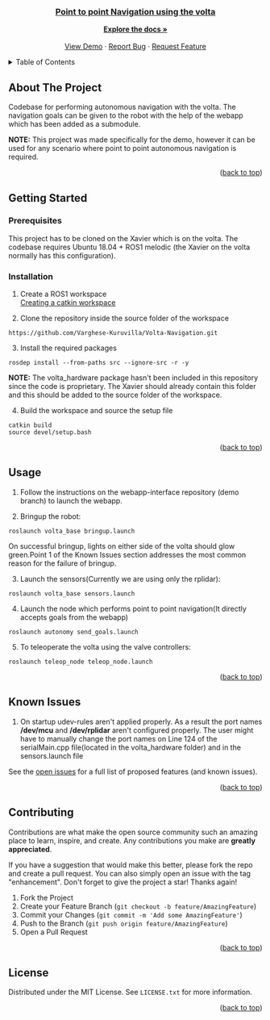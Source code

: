 <div id="top"></div>
<!--
*** Thanks for checking out the Best-README-Template. If you have a suggestion
*** that would make this better, please fork the repo and create a pull request
*** or simply open an issue with the tag "enhancement".
*** Don't forget to give the project a star!
*** Thanks again! Now go create something AMAZING! :D
-->



<!-- PROJECT SHIELDS -->
<!--
*** I'm using markdown "reference style" links for readability.
*** Reference links are enclosed in brackets [ ] instead of parentheses ( ).
*** See the bottom of this document for the declaration of the reference variables
*** for contributors-url, forks-url, etc. This is an optional, concise syntax you may use.
*** https://www.markdownguide.org/basic-syntax/#reference-style-links
-->




<!-- PROJECT LOGO -->
<br />
<div align="center">
  <a href="https://github.com/Varghese-Kuruvilla/Volta-Navigation">

<h3 align="center">Point to point Navigation using the volta </h3>

  <p align="center">
    <a href="https://github.com/Varghese-Kuruvilla/Volta-Navigation"><strong>Explore the docs »</strong></a>
    <br />
    <br />
    <a href="https://github.com/Varghese-Kuruvilla/Volta-Navigation">View Demo</a>
    ·
    <a href="https://github.com/Varghese-Kuruvilla/Volta-Navigation/issues">Report Bug</a>
    ·
    <a href="https://github.com/Varghese-Kuruvilla/Volta-Navigation/issues">Request Feature</a>
  </p>
</div>



<!-- TABLE OF CONTENTS -->
<details>
  <summary>Table of Contents</summary>
  <ol>
    <li>
      <a href="#about-the-project">About The Project</a>
    </li>
    <li>
      <a href="#getting-started">Getting Started</a>
      <ul>
        <li><a href="#prerequisites">Prerequisites</a></li>
        <li><a href="#installation">Installation</a></li>
      </ul>
    </li>
    <li><a href="#usage">Usage</a></li>
    <li><a href="#known issues">Roadmap</a></li>
    <li><a href="#contributing">Contributing</a></li>
    <li><a href="#license">License</a></li>
  </ol>
</details>



<!-- ABOUT THE PROJECT -->
## About The Project
Codebase for performing autonomous navigation with the volta. The navigation goals can be given to the robot with the help of the webapp which has been added as a submodule.

**NOTE:**  This project was made specifically for the demo, however it can be used for any scenario where point to point autonomous navigation is required.

<p align="right">(<a href="#top">back to top</a>)</p>





<!-- GETTING STARTED -->
## Getting Started


### Prerequisites

This project has to be cloned on the Xavier which is on the volta. The codebase requires Ubuntu 18.04 + ROS1 melodic (the Xavier on the volta normally has this configuration). 

### Installation
1. Create a ROS1 workspace \
  [Creating a catkin workspace](http://wiki.ros.org/catkin/Tutorials/create_a_workspace)

2. Clone the repository inside the source folder of the workspace
  ```
  https://github.com/Varghese-Kuruvilla/Volta-Navigation.git

  ```
3. Install the required packages
  ```
  rosdep install --from-paths src --ignore-src -r -y
  ```

**NOTE:** The volta_hardware package hasn't been included in this repository since the code is proprietary. The Xavier should already contain this folder and this should be added to the source folder of the workspace.

4. Build the workspace and source the setup file
```
catkin build
source devel/setup.bash
```
<p align="right">(<a href="#top">back to top</a>)</p>



<!-- USAGE EXAMPLES -->
## Usage
1. Follow the instructions on the webapp-interface repository (demo branch) to launch the webapp. 

2. Bringup the robot:
```
roslaunch volta_base bringup.launch
```
On successful bringup, lights on either side of the volta should glow green.Point 1 of the Known Issues section addresses the most common reason for the failure of bringup.

3. Launch the sensors(Currently we are using only the rplidar):
```
roslaunch volta_base sensors.launch
```

4. Launch the node which performs point to point navigation(It directly accepts goals from the webapp)
```
roslaunch autonomy send_goals.launch
```

5. To teleoperate the volta using the valve controllers:
```
roslaunch teleop_node teleop_node.launch  
```

<p align="right">(<a href="#top">back to top</a>)</p>



<!-- ROADMAP -->
## Known Issues
1. On startup udev-rules aren't applied properly. As a result the port names **/dev/mcu** and **/dev/rplidar** aren't configured properly. The user might have to manually change the port names on Line 124 of the serialMain.cpp file(located in the volta_hardware folder) and in the sensors.launch file


See the [open issues](https://github.com/Varghese-Kuruvilla/Volta-Navigation/issues) for a full list of proposed features (and known issues).

<p align="right">(<a href="#top">back to top</a>)</p>



<!-- CONTRIBUTING -->
## Contributing

Contributions are what make the open source community such an amazing place to learn, inspire, and create. Any contributions you make are **greatly appreciated**.

If you have a suggestion that would make this better, please fork the repo and create a pull request. You can also simply open an issue with the tag "enhancement".
Don't forget to give the project a star! Thanks again!

1. Fork the Project
2. Create your Feature Branch (`git checkout -b feature/AmazingFeature`)
3. Commit your Changes (`git commit -m 'Add some AmazingFeature'`)
4. Push to the Branch (`git push origin feature/AmazingFeature`)
5. Open a Pull Request

<p align="right">(<a href="#top">back to top</a>)</p>



<!-- LICENSE -->
## License

Distributed under the MIT License. See `LICENSE.txt` for more information.

<p align="right">(<a href="#top">back to top</a>)</p>
